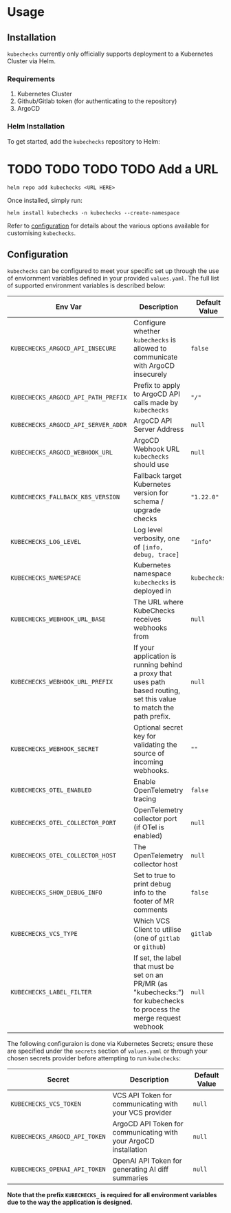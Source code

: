 # Usage

## Installation

`kubechecks` currently only officially supports deployment to a Kubernetes Cluster via Helm.

### Requirements

1. Kubernetes Cluster
2. Github/Gitlab token (for authenticating to the repository)
3. ArgoCD

### Helm Installation

To get started, add the `kubechecks` repository to Helm:

# TODO TODO TODO TODO Add a URL

```console
helm repo add kubechecks <URL HERE> 
```

Once installed, simply run:

```console
helm install kubechecks -n kubechecks --create-namespace
```

Refer to [configuration](#configuration) for details about the various options available for customising `kubechecks`.

## Configuration

`kubechecks` can be configured to meet your specific set up
through the use of enviornment variables defined in your provided `values.yaml`. The full list of supported environment variables is described below:

|Env Var|Description|Default Value|
|-------|-----------|-------------|
|`KUBECHECKS_ARGOCD_API_INSECURE`|Configure whether `kubechecks` is allowed to communicate with ArgoCD insecurely|`false`|
|`KUBECHECKS_ARGOCD_API_PATH_PREFIX`|Prefix to apply to ArgoCD API calls made by `kubechecks`|`"/"`|
|`KUBECHECKS_ARGOCD_API_SERVER_ADDR`|ArgoCD API Server Address|`null`|
|`KUBECHECKS_ARGOCD_WEBHOOK_URL`|ArgoCD Webhook URL `kubechecks` should use|`null`|
|`KUBECHECKS_FALLBACK_K8S_VERSION`|Fallback target Kubernetes version for schema / upgrade checks|`"1.22.0"`|
|`KUBECHECKS_LOG_LEVEL`|Log level verbosity, one of `[info, debug, trace]`|`"info"`|
|`KUBECHECKS_NAMESPACE`|Kubernetes namespace `kubechecks` is deployed in|`kubechecks`|
|`KUBECHECKS_WEBHOOK_URL_BASE`|The URL where KubeChecks receives webhooks from|`null`|
|`KUBECHECKS_WEBHOOK_URL_PREFIX`|If your application is running behind a proxy that uses path based routing, set this value to match the path prefix.|`null`|
|`KUBECHECKS_WEBHOOK_SECRET`|Optional secret key for validating the source of incoming webhooks.|`""`|
|`KUBECHECKS_OTEL_ENABLED`|Enable OpenTelemetry tracing|`false`|
|`KUBECHECKS_OTEL_COLLECTOR_PORT`|OpenTelemetry collector port \(if OTel is enabled\) |`null`|
|`KUBECHECKS_OTEL_COLLECTOR_HOST`|The OpenTelemetry collector host|`null`|
|`KUBECHECKS_SHOW_DEBUG_INFO`| Set to true to print debug info to the footer of MR comments | `false`|
|`KUBECHECKS_VCS_TYPE`| Which VCS Client to utilise (one of `gitlab` or `github`) | `gitlab`|
|`KUBECHECKS_LABEL_FILTER`|If set, the label that must be set on an PR/MR (as "kubechecks:<value>") for kubechecks to process the merge request webhook|`null`|

The following configuraion is done via Kubernetes Secrets; ensure these are specified under the `secrets` section of `values.yaml` or through your chosen secrets provider before attempting to run `kubechecks`:

|Secret|Description|Default Value|
|-------|-----------|-------------|
|`KUBECHECKS_VCS_TOKEN`| VCS API Token for communicating with your VCS provider | `null`|
|`KUBECHECKS_ARGOCD_API_TOKEN`| ArgoCD API Token for communicating with your ArgoCD installation| `null`|
|`KUBECHECKS_OPENAI_API_TOKEN`| OpenAI API Token for generating AI diff summaries |`null`|

**Note that the prefix `KUBECHECKS_` is required for all environment variables due to the way the application is designed.**
